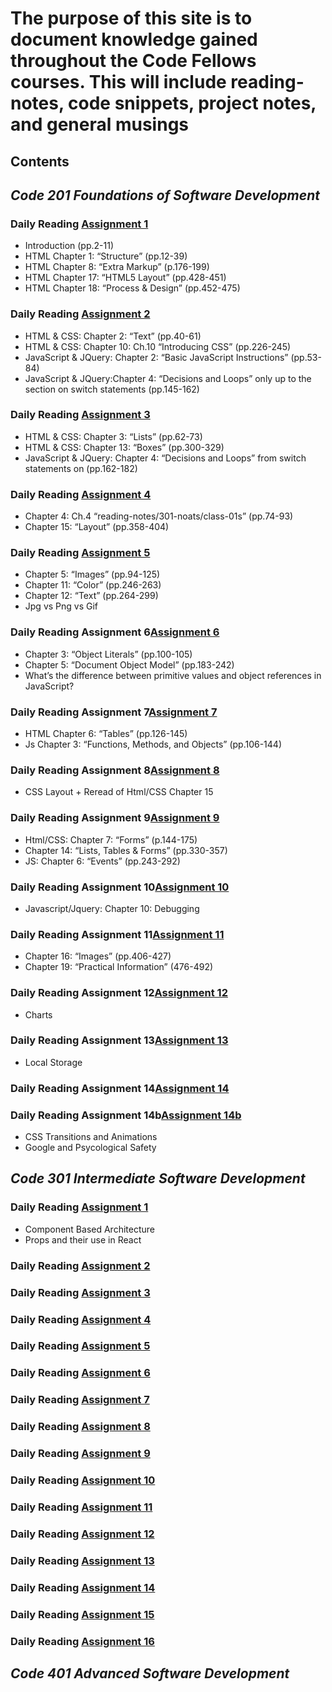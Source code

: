 
<!--layout: page
title: "Reading Notes"
permareading-notes/301-noats/class-01: /reading-notes/
-->

# The purpose of this site is to document knowledge gained throughout the Code Fellows courses. This will include reading-notes, code snippets, project notes, and general musings

## Contents
  
## ***Code 201 Foundations of Software Development***
  
### Daily Reading [Assignment 1](reading-notes/201-noats/class-01.md)
  
* Introduction (pp.2-11)
* HTML Chapter 1: “Structure” (pp.12-39)
* HTML Chapter 8: “Extra Markup” (p.176-199)
* HTML Chapter 17: “HTML5 Layout” (pp.428-451)
* HTML Chapter 18: “Process & Design” (pp.452-475)
  
### Daily Reading [Assignment 2](reading-notes/201-noats/class-02.md)
  
* HTML & CSS: Chapter 2: “Text” (pp.40-61)
* HTML & CSS: Chapter 10: Ch.10 “Introducing CSS” (pp.226-245)
* JavaScript & JQuery: Chapter 2: “Basic JavaScript Instructions” (pp.53-84)
* JavaScript & JQuery:Chapter 4: “Decisions and Loops” only up to the section on switch statements (pp.145-162)

### Daily Reading [Assignment 3](reading-notes/201-noats/class-03.md)
  
* HTML & CSS: Chapter 3: “Lists” (pp.62-73)
* HTML & CSS: Chapter 13: “Boxes” (pp.300-329)
* JavaScript & JQuery: Chapter 4: “Decisions and Loops” from switch statements on (pp.162-182)

### Daily Reading [Assignment 4](reading-notes/201-noats/class-04.md)

* Chapter 4: Ch.4 “reading-notes/301-noats/class-01s” (pp.74-93)
* Chapter 15: “Layout” (pp.358-404)

### Daily Reading [Assignment 5](reading-notes/201-noats/class-05.md)

* Chapter 5: “Images” (pp.94-125)
* Chapter 11: “Color” (pp.246-263)
* Chapter 12: “Text” (pp.264-299)
* Jpg vs Png vs Gif

### Daily Reading Assignment 6[Assignment 6](reading-notes/201-noats/class-06.md)

* Chapter 3: “Object Literals” (pp.100-105)
* Chapter 5: “Document Object Model” (pp.183-242)
* What’s the difference between primitive values and object references in JavaScript?

### Daily Reading Assignment 7[Assignment 7](reading-notes/201-noats/class-07.md)

* HTML Chapter 6: “Tables” (pp.126-145)
* Js Chapter 3: “Functions, Methods, and Objects” (pp.106-144)

### Daily Reading Assignment 8[Assignment 8](reading-notes/201-noats/class-08.md)

* CSS Layout + Reread of Html/CSS Chapter 15

### Daily Reading Assignment 9[Assignment 9](reading-notes/201-noats/class-09.md)

* Html/CSS: Chapter 7: “Forms” (p.144-175)
* Chapter 14: “Lists, Tables & Forms” (pp.330-357)
* JS: Chapter 6: “Events” (pp.243-292)

### Daily Reading Assignment 10[Assignment 10](reading-notes/201-noats/class-10.md)

* Javascript/Jquery: Chapter 10: Debugging

### Daily Reading Assignment 11[Assignment 11](reading-notes/201-noats/class-11.md)

* Chapter 16: “Images” (pp.406-427)
* Chapter 19: “Practical Information” (476-492)

### Daily Reading Assignment 12[Assignment 12](reading-notes/201-noats/class-12.md)

* Charts

### Daily Reading Assignment 13[Assignment 13](reading-notes/201-noats/class-13.md)

* Local Storage

### Daily Reading Assignment 14[Assignment 14](reading-notes/201-noats/class-14.md)

### Daily Reading Assignment 14b[Assignment 14b](reading-notes/201-noats/class-14b.md)

* CSS Transitions and Animations
* Google and Psycological Safety

## ***Code 301 Intermediate Software Development***

### Daily Reading [Assignment 1](reading-notes/301-noats/class-01)

* Component Based Architecture
* Props and their use in React

### Daily Reading [Assignment 2](reading-notes/301-noats/class-01)

### Daily Reading [Assignment 3](reading-notes/301-noats/class-01)

### Daily Reading [Assignment 4](reading-notes/301-noats/class-01)

### Daily Reading [Assignment 5](reading-notes/301-noats/class-01)

### Daily Reading [Assignment 6](reading-notes/301-noats/class-01)

### Daily Reading [Assignment 7](reading-notes/301-noats/class-01)

### Daily Reading [Assignment 8](reading-notes/301-noats/class-01)

### Daily Reading [Assignment 9](reading-notes/301-noats/class-01)

### Daily Reading [Assignment 10](reading-notes/301-noats/class-01)

### Daily Reading [Assignment 11](reading-notes/301-noats/class-01)

### Daily Reading [Assignment 12](reading-notes/301-noats/class-01)

### Daily Reading [Assignment 13](reading-notes/301-noats/class-01)

### Daily Reading [Assignment 14](reading-notes/301-noats/class-01)

### Daily Reading [Assignment 15](reading-notes/301-noats/class-01)

### Daily Reading [Assignment 16](reading-notes/301-noats/class-01)

## ***Code 401 Advanced Software Development***
